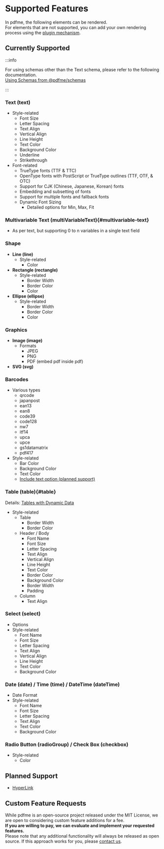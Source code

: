 # Supported Features

In pdfme, the following elements can be rendered.  
For elements that are not supported, you can add your own rendering process using the [plugin mechanism](/docs/custom-schemas).

## Currently Supported

:::info

For using schemas other than the Text schema, please refer to the following documentation.  
[Using Schemas from @pdfme/schemas](/docs/custom-schemas#using-schemas-from-pdfmeschemas)

:::


### Text (text)

- Style-related
  - Font Size
  - Letter Spacing
  - Text Align
  - Vertical Align
  - Line Height
  - Text Color
  - Background Color
  - Underline
  - Strikethrough
- Font-related
  - TrueType fonts (TTF & TTC)
  - OpenType fonts with PostScript or TrueType outlines (TTF, OTF, & OTC)
  - Support for CJK (Chinese, Japanese, Korean) fonts
  - Embedding and subsetting of fonts
  - Support for multiple fonts and fallback fonts
  - Dynamic Font Sizing
    - Detailed options for Min, Max, Fit

### Multivariable Text (multiVariableText){#multivariable-text}

- As per text, but supporting 0 to n variables in a single text field

### Shape

- **Line (line)**
  - Style-related
    - Color
- **Rectangle (rectangle)**
  - Style-related
    - Border Width
    - Border Color
    - Color
- **Ellipse (ellipse)**
  - Style-related
    - Border Width
    - Border Color
    - Color

### Graphics

- **Image (image)**
  - Formats
    - JPEG
    - PNG
    - PDF (embed pdf inside pdf)
- **SVG (svg)**

### Barcodes

- Various types
  - qrcode
  - japanpost
  - ean13
  - ean8
  - code39
  - code128
  - nw7
  - itf14
  - upca
  - upce
  - gs1datamatrix
  - pdf417
- Style-related
  - Bar Color
  - Background Color
  - Text Color
  - [Include text option (planned support)](https://github.com/pdfme/pdfme/issues/23)

### Table (table){#table}

Details: [Tables with Dynamic Data](/docs/tables)

- Style-related
  - Table
    - Border Width
    - Border Color
  - Header / Body
    - Font Name
    - Font Size
    - Letter Spacing
    - Text Align
    - Vertical Align
    - Line Height
    - Text Color
    - Border Color
    - Background Color
    - Border Width
    - Padding
  - Column
    - Text Align

### Select (select)

- Options
- Style-related
  - Font Name
  - Font Size
  - Letter Spacing
  - Text Align
  - Vertical Align
  - Line Height
  - Text Color
  - Background Color

### Date (date) / Time (time) / DateTime (dateTime)

- Date Format
- Style-related
  - Font Name
  - Font Size
  - Letter Spacing
  - Text Align
  - Text Color
  - Background Color

### Radio Button (radioGroup) / Check Box (checkbox)

- Style-related
  - Color

## Planned Support

- [HyperLink](https://github.com/pdfme/pdfme/issues/319)

## Custom Feature Requests

While pdfme is an open-source project released under the MIT License, we are open to considering custom feature additions for a fee.  
**If you are willing to pay, we can evaluate and implement your requested features.**  
Please note that any additional functionality will always be released as open source. If this approach works for you, please [contact us](https://app.pdfme.com/contact).
